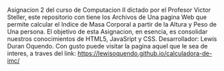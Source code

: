 Asignacion 2 del curso de Computacion II dictado por el Profesor Victor Steller, este repositorio con tiene los Archivos de Una pagina Web que permite calcular el Indice de Masa Corporal a partir de la Altura y Peso de Una persona. El objetivo de esta Asignacion, en esencia, es consolidar nuestros conocimientos de HTML5, JavaSript y CSS.
Desarrollador: Lewis Duran Oquendo.
Con gusto puede visitar la pagina aquel que le sea de interes, a traves del link:
https://lewisoquendo.github.io/calculadora-de-imc/
